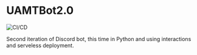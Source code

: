 # UAMTBot2.0

![CI/CD](https://github.com/gASK13/UAMTBot2.0/actions/workflows/main_deploy.yml/badge.svg?branch=master)

Second iteration of Discord bot, this time in Python and using interactions and serveless deployment.
